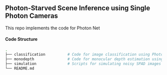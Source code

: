 ## Photon-Starved Scene Inference using Single Photon Cameras
This repo implements the code for Photon Net


#### Code Structure
```bash
.
├── classification          # Code for image classification using Photon Net training
├── monodepth               # Code for monocular depth estimation using Photon Net training
├── simulation              # Scripts for simulating noisy SPAD images
└── README.md
```


